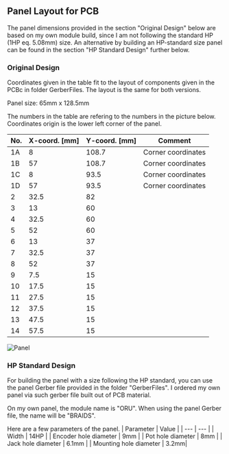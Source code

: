 ## Panel Layout for PCB

The panel dimensions provided in the section "Original Design" below are based on my own module build, since I am not following the standard HP (1HP eq. 5.08mm) size. An alternative by building an HP-standard size panel can be found in the section "HP Standard Design" further below.

### Original Design
Coordinates given in the table fit to the layout of components given in the PCBc in folder GerberFiles.
The layout is the same for both versions.

Panel size: 65mm x 128.5mm

The numbers in the table are refering to the numbers in the picture below.
Coordinates origin is the lower left corner of the panel.


| No. | X-coord. [mm] | Y-coord. [mm] | Comment |
| --- | --- | --- | --- |
| 1A | 8 | 108.7 | Corner coordinates |
| 1B | 57 | 108.7 | Corner coordinates |
| 1C | 8 | 93.5 | Corner coordinates |
| 1D | 57 | 93.5 | Corner coordinates |
| 2 | 32.5 | 82 | |
| 3 | 13 | 60 | |
| 4 | 32.5 | 60 | |
| 5 | 52 | 60 | |
| 6 | 13 | 37 | |
| 7 | 32.5 | 37 | |
| 8 | 52 | 37 | |
| 9 | 7.5 | 15 | |
| 10 | 17.5 | 15 | |
| 11 | 27.5 | 15 | |
| 12 | 37.5 | 15 | |
| 13 | 47.5 | 15 | |
| 14 | 57.5 | 15 | |

![Panel](https://user-images.githubusercontent.com/97026614/215644106-37cf3f96-d019-4699-8e80-0b36ce637634.png)

### HP Standard Design
For building the panel with a size following the HP standard, you can use the panel Gerber file provided in the folder "GerberFiles".
I ordered my own panel via such gerber file built out of PCB material.

On my own panel, the module name is "ORU". When using the panel Gerber file, the name will be "BRAIDS".

Here are a few parameters of the panel.
| Parameter | Value |
| --- | --- |
| Width | 14HP |
| Encoder hole diameter | 9mm |
| Pot hole diameter | 8mm |
| Jack hole diameter | 6.1mm |
| Mounting hole diameter | 3.2mm|
